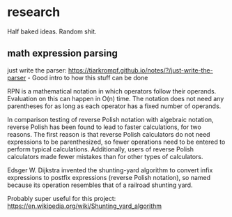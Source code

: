 # research

Half baked ideas. Random shit.

## math expression parsing

just write the parser: https://tiarkrompf.github.io/notes/?/just-write-the-parser - Good intro to how this stuff can be done

RPN is a mathematical notation in which operators follow their operands. Evaluation on this can happen in O(n) time. The notation does not need any parentheses for as long as each operator has a fixed number of operands.

In comparison testing of reverse Polish notation with algebraic notation, reverse Polish has been found to lead to faster calculations, for two reasons. The first reason is that reverse Polish calculators do not need expressions to be parenthesized, so fewer operations need to be entered to perform typical calculations. Additionally, users of reverse Polish calculators made fewer mistakes than for other types of calculators.

Edsger W. Dijkstra invented the shunting-yard algorithm to convert infix expressions to postfix expressions (reverse Polish notation), so named because its operation resembles that of a railroad shunting yard.

Probably super useful for this project: https://en.wikipedia.org/wiki/Shunting_yard_algorithm
